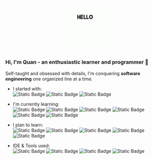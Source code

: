 
<div align="center"><img src="images/corgi-hello.gif" alt="corgi-gif" width="200"></div>

### Hi, I'm Quan - an enthusiastic learner and programmer 👋

Self-taught and obsessed with details, I'm conquering **software engineering** one organized line at a time.

- I started with: <br>
  ![Static Badge](https://img.shields.io/badge/HTML5-E34F26?style=for-the-badge&logo=HTML5&logoColor=white)
  ![Static Badge](https://img.shields.io/badge/CSS3-%231572B6?style=for-the-badge&logo=CSS3&logoColor=white)
  ![Static Badge](https://img.shields.io/badge/JavaScript-F7DF1E?style=for-the-badge&logo=javascript&logoColor=white)
  
- I'm currently learning: <br>
  ![Static Badge](https://img.shields.io/badge/React-%2361DAFB?style=for-the-badge&logo=React&logoColor=white)
  ![Static Badge](https://img.shields.io/badge/TAILWIND%20CSS-%2306B6D4?style=for-the-badge&logo=tailwindcss&logoColor=white)
  ![Static Badge](https://img.shields.io/badge/Firebase-%23FFCA28?style=for-the-badge&logo=firebase&logoColor=white)
  ![Static Badge](https://img.shields.io/badge/Node.js-%23339933?style=for-the-badge&logo=node.js&logoColor=white)
  ![Static Badge](https://img.shields.io/badge/Express-%23000000?style=for-the-badge&logo=express&logoColor=white)
  ![Static Badge](https://img.shields.io/badge/MongoDB-%2347A248?style=for-the-badge&logo=MONGODB&logoColor=white)

- I plan to learn: <br>
  ![Static Badge](https://img.shields.io/badge/PostgreSQL-%234169E1?style=for-the-badge&logo=POSTGRESQL&logoColor=white)
  ![Static Badge](https://img.shields.io/badge/TypeScript-%233178C6?style=for-the-badge&logo=typescript&logoColor=white)
  ![Static Badge](https://img.shields.io/badge/Swift-%23F05138?style=for-the-badge&logo=swift&logoColor=white)
  ![Static Badge](https://img.shields.io/badge/Python-%233776AB?style=for-the-badge&logo=python&logoColor=white)
  ![Static Badge](https://img.shields.io/badge/Flask-%23000000?style=for-the-badge&logo=flask&logoColor=white)

- IDE & Tools used: <br>
  ![Static Badge](https://img.shields.io/badge/VS%20Code-%23007ACC?style=for-the-badge&logo=visual%20studio%20code&logoColor=white)
  ![Static Badge](https://img.shields.io/badge/Git-%23F05032?style=for-the-badge&logo=git&logoColor=white)
  ![Static Badge](https://img.shields.io/badge/GitHub-%23181717?style=for-the-badge&logo=github&logoColor=white)
  ![Static Badge](https://img.shields.io/badge/Hostinger-%23673DE6?style=for-the-badge&logo=hostinger&logoColor=white)

